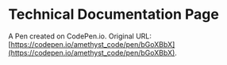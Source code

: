 #  Technical Documentation Page

A Pen created on CodePen.io. Original URL: [https://codepen.io/amethyst_code/pen/bGoXBbX](https://codepen.io/amethyst_code/pen/bGoXBbX).


